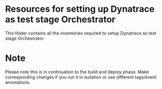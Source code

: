 # Resources for setting up Dynatrace as test stage Orchestrator  
This folder contains all the inventories required to setup Dynatrace as test stage Orchestrator.  

# Note
Please note this is in continuation to the build and deploy phase. Make corresponding changes if you run it in isolation or use different tags/event annotations.
